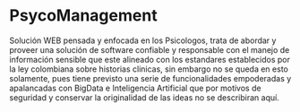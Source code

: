 # PsycoManagement
Solución WEB pensada y enfocada en los Psicologos, trata de abordar y proveer una solución de software confiable y responsable con el manejo de información sensible que este alineado con los estandares establecidos por la ley colombiana sobre historias clinicas, sin embargo no se queda en esto solamente, pues tiene previsto una serie de funcionalidades empoderadas y apalancadas con BigData e Inteligencia Artificial que por motivos de seguridad y conservar la originalidad de las ideas no se describiran aquí.



